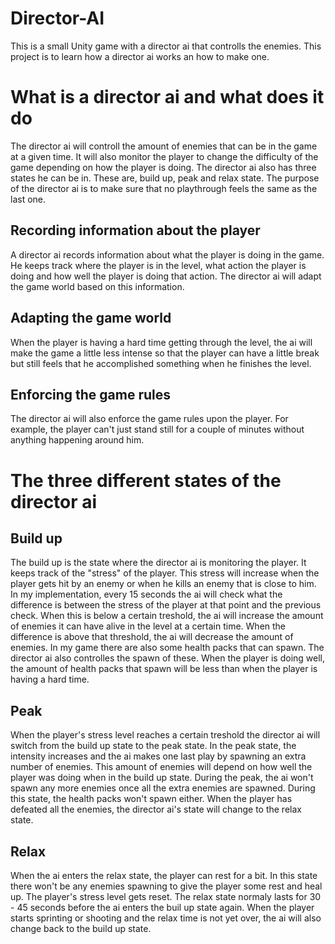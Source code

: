 # Director-AI
This is a small Unity game with a director ai that controlls the enemies.
This project is to learn how a director ai works an how to make one.

# What is a director ai and what does it do

The director ai will controll the amount of enemies that can be in the game at a given time. It will also monitor the player to change the difficulty of the game depending on how the player is doing. The director ai also has three states he can be in. These are, build up, peak and relax state. The purpose of the director ai is to make sure that no playthrough feels the same as the last one.

## Recording information about the player
A director ai records information about what the player is doing in the game. He keeps track where the player is in the level, what action the player is doing and how well the player is doing that action. The director ai will adapt the game world based on this information. 

## Adapting the game world
When the player is having a hard time getting through the level, the ai will make the game a little less intense so that the player can have a little break but still feels that he accomplished something when he finishes the level.

## Enforcing the game rules
The director ai will also enforce the game rules upon the player. For example, the player can't just stand still for a couple of minutes without anything happening around him.

# The three different states of the director ai

## Build up
The build up is the state where the director ai is monitoring the player. It keeps track of the "stress" of the player. This stress will increase when the player gets hit by an enemy or when he kills an enemy that is close to him. In my implementation, every 15 seconds the ai will check what the difference is between the stress of the player at that point and the previous check. When this is below a certain treshold, the ai will increase the amount of enemies it can have alive in the level at a certain time. When the difference is above that threshold, the ai will decrease the amount of enemies. In my game there are also some health packs that can spawn. The director ai also controlles the spawn of these. When the player is doing well, the amount of health packs that spawn will be less than when the player is having a hard time.

## Peak
When the player's stress level reaches a certain treshold the director ai will switch from the build up state to the peak state. In the peak state, the intensity increases and the ai makes one last play by spawning an extra number of enemies. This amount of enemies will depend on how well the player was doing when in the build up state. During the peak, the ai won't spawn any more enemies once all the extra enemies are spawned. During this state, the health packs won't spawn either. When the player has defeated all the enemies, the director ai's state will change to the relax state.

## Relax
When the ai enters the relax state, the player can rest for a bit. In this state there won't be any enemies spawning to give the player some rest and heal up. The player's stress level gets reset. The relax state normaly lasts for 30 - 45 seconds before the ai enters the buil up state again. When the player starts sprinting or shooting and the relax time is not yet over, the ai will also change back to the build up state.


